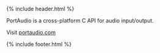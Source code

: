 {% include header.html %}

PortAudio is a cross-platform C API for audio input/output.

Visit [portaudio.com](http://portaudio.com)

{% include footer.html %}
